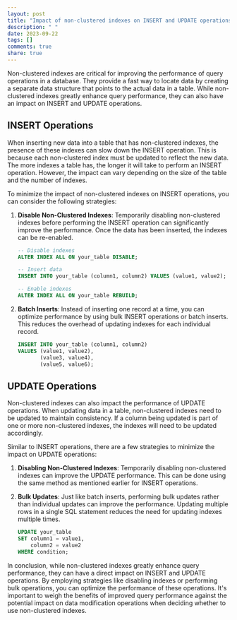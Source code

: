 ```yaml
---
layout: post
title: "Impact of non-clustered indexes on INSERT and UPDATE operations"
description: " "
date: 2023-09-22
tags: []
comments: true
share: true
---
```


Non-clustered indexes are critical for improving the performance of query operations in a database. They provide a fast way to locate data by creating a separate data structure that points to the actual data in a table. While non-clustered indexes greatly enhance query performance, they can also have an impact on INSERT and UPDATE operations.

## INSERT Operations

When inserting new data into a table that has non-clustered indexes, the presence of these indexes can slow down the INSERT operation. This is because each non-clustered index must be updated to reflect the new data. The more indexes a table has, the longer it will take to perform an INSERT operation. However, the impact can vary depending on the size of the table and the number of indexes.

To minimize the impact of non-clustered indexes on INSERT operations, you can consider the following strategies:

1. **Disable Non-Clustered Indexes**: Temporarily disabling non-clustered indexes before performing the INSERT operation can significantly improve the performance. Once the data has been inserted, the indexes can be re-enabled.

   ```sql
   -- Disable indexes
   ALTER INDEX ALL ON your_table DISABLE;
   
   -- Insert data
   INSERT INTO your_table (column1, column2) VALUES (value1, value2);
   
   -- Enable indexes
   ALTER INDEX ALL ON your_table REBUILD;
   ```

2. **Batch Inserts**: Instead of inserting one record at a time, you can optimize performance by using bulk INSERT operations or batch inserts. This reduces the overhead of updating indexes for each individual record.

   ```sql
   INSERT INTO your_table (column1, column2)
   VALUES (value1, value2),
          (value3, value4),
          (value5, value6);
   ```

## UPDATE Operations

Non-clustered indexes can also impact the performance of UPDATE operations. When updating data in a table, non-clustered indexes need to be updated to maintain consistency. If a column being updated is part of one or more non-clustered indexes, the indexes will need to be updated accordingly.

Similar to INSERT operations, there are a few strategies to minimize the impact on UPDATE operations:

1. **Disabling Non-Clustered Indexes**: Temporarily disabling non-clustered indexes can improve the UPDATE performance. This can be done using the same method as mentioned earlier for INSERT operations.

2. **Bulk Updates**: Just like batch inserts, performing bulk updates rather than individual updates can improve the performance. Updating multiple rows in a single SQL statement reduces the need for updating indexes multiple times.

   ```sql
   UPDATE your_table
   SET column1 = value1,
       column2 = value2
   WHERE condition;
   ```

In conclusion, while non-clustered indexes greatly enhance query performance, they can have a direct impact on INSERT and UPDATE operations. By employing strategies like disabling indexes or performing bulk operations, you can optimize the performance of these operations. It's important to weigh the benefits of improved query performance against the potential impact on data modification operations when deciding whether to use non-clustered indexes.